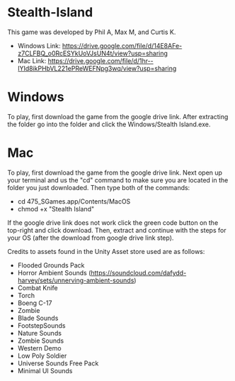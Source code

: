 # Stealth-Island
This game was developed by Phil A, Max M, and Curtis K.

 - Windows Link: https://drive.google.com/file/d/14E8AFe-z7CLFBQ_o0RcESYkUoVJsUN4t/view?usp=sharing
 - Mac Link: https://drive.google.com/file/d/1hr--lYId8ikPHbVL221ePReWEFNpg3wq/view?usp=sharing

# Windows
To play, first download the game from the google drive link.  After extracting the folder go into the folder and click the Windows/Stealth Island.exe.

# Mac
To play, first download the game from the google drive link.  Next open up your terminal and us the "cd" command to make sure you are located in the folder you just downloaded.  Then type both of the commands:
 - cd 475_SGames.app/Contents/MacOS
 - chmod +x "Stealth Island"

If the google drive link does not work click the green code button on the top-right and click download.  Then, extract and continue with the steps for your OS (after the download from google drive link step).

Credits to assets found in the Unity Asset store used are as follows:
 - Flooded Grounds Pack
 - Horror Ambient Sounds (https://soundcloud.com/dafydd-harvey/sets/unnerving-ambient-sounds)
 - Combat Knife
 - Torch
 - Boeng C-17
 - Zombie
 - Blade Sounds
 - FootstepSounds
 - Nature Sounds
 - Zombie Sounds
 - Western Demo
 - Low Poly Soldier
 - Universe Sounds Free Pack
 - Minimal UI Sounds
